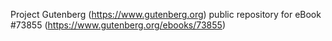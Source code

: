 Project Gutenberg (https://www.gutenberg.org) public repository for
eBook #73855 (https://www.gutenberg.org/ebooks/73855)
